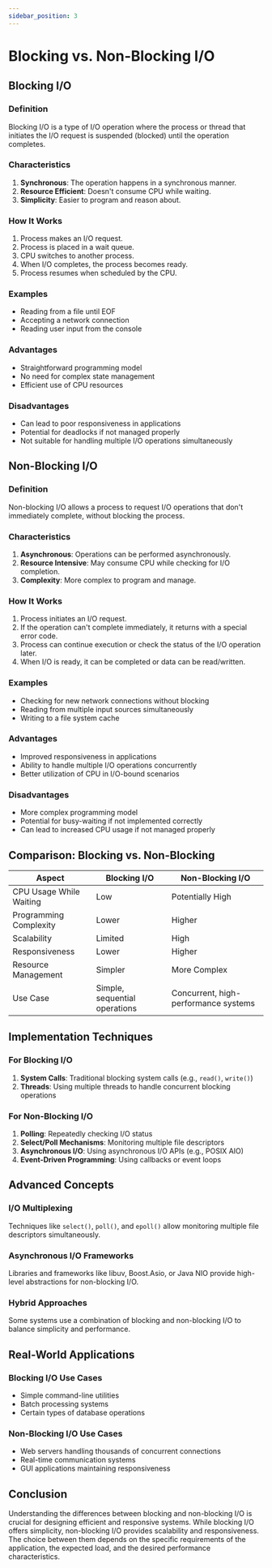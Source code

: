 ```yaml
---
sidebar_position: 3
---
```


# Blocking vs. Non-Blocking I/O

## Blocking I/O

### Definition
Blocking I/O is a type of I/O operation where the process or thread that initiates the I/O request is suspended (blocked) until the operation completes.

### Characteristics
1. **Synchronous**: The operation happens in a synchronous manner.
2. **Resource Efficient**: Doesn't consume CPU while waiting.
3. **Simplicity**: Easier to program and reason about.

### How It Works
1. Process makes an I/O request.
2. Process is placed in a wait queue.
3. CPU switches to another process.
4. When I/O completes, the process becomes ready.
5. Process resumes when scheduled by the CPU.

### Examples
- Reading from a file until EOF
- Accepting a network connection
- Reading user input from the console

### Advantages
- Straightforward programming model
- No need for complex state management
- Efficient use of CPU resources

### Disadvantages
- Can lead to poor responsiveness in applications
- Potential for deadlocks if not managed properly
- Not suitable for handling multiple I/O operations simultaneously

## Non-Blocking I/O

### Definition
Non-blocking I/O allows a process to request I/O operations that don't immediately complete, without blocking the process.

### Characteristics
1. **Asynchronous**: Operations can be performed asynchronously.
2. **Resource Intensive**: May consume CPU while checking for I/O completion.
3. **Complexity**: More complex to program and manage.

### How It Works
1. Process initiates an I/O request.
2. If the operation can't complete immediately, it returns with a special error code.
3. Process can continue execution or check the status of the I/O operation later.
4. When I/O is ready, it can be completed or data can be read/written.

### Examples
- Checking for new network connections without blocking
- Reading from multiple input sources simultaneously
- Writing to a file system cache

### Advantages
- Improved responsiveness in applications
- Ability to handle multiple I/O operations concurrently
- Better utilization of CPU in I/O-bound scenarios

### Disadvantages
- More complex programming model
- Potential for busy-waiting if not implemented correctly
- Can lead to increased CPU usage if not managed properly

## Comparison: Blocking vs. Non-Blocking

| Aspect                  | Blocking I/O                  | Non-Blocking I/O                     |
|-------------------------|-------------------------------|--------------------------------------|
| CPU Usage While Waiting | Low                           | Potentially High                     |
| Programming Complexity  | Lower                         | Higher                               |
| Scalability             | Limited                       | High                                 |
| Responsiveness          | Lower                         | Higher                               |
| Resource Management     | Simpler                       | More Complex                         |
| Use Case                | Simple, sequential operations | Concurrent, high-performance systems |

## Implementation Techniques

### For Blocking I/O
1. **System Calls**: Traditional blocking system calls (e.g., `read()`, `write()`)
2. **Threads**: Using multiple threads to handle concurrent blocking operations

### For Non-Blocking I/O
1. **Polling**: Repeatedly checking I/O status
2. **Select/Poll Mechanisms**: Monitoring multiple file descriptors
3. **Asynchronous I/O**: Using asynchronous I/O APIs (e.g., POSIX AIO)
4. **Event-Driven Programming**: Using callbacks or event loops

## Advanced Concepts

### I/O Multiplexing
Techniques like `select()`, `poll()`, and `epoll()` allow monitoring multiple file descriptors simultaneously.

### Asynchronous I/O Frameworks
Libraries and frameworks like libuv, Boost.Asio, or Java NIO provide high-level abstractions for non-blocking I/O.

### Hybrid Approaches
Some systems use a combination of blocking and non-blocking I/O to balance simplicity and performance.

## Real-World Applications

### Blocking I/O Use Cases
- Simple command-line utilities
- Batch processing systems
- Certain types of database operations

### Non-Blocking I/O Use Cases
- Web servers handling thousands of concurrent connections
- Real-time communication systems
- GUI applications maintaining responsiveness

## Conclusion

Understanding the differences between blocking and non-blocking I/O is crucial for designing efficient and responsive systems. While blocking I/O offers simplicity, non-blocking I/O provides scalability and responsiveness. The choice between them depends on the specific requirements of the application, the expected load, and the desired performance characteristics.

